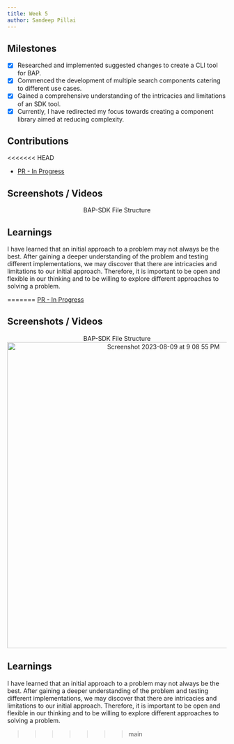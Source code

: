 ```yaml
---
title: Week 5
author: Sandeep Pillai
---
```


## Milestones
- [x] Researched and implemented suggested changes to create a CLI tool for BAP.
- [x] Commenced the development of multiple search components catering to different use cases.
- [x] Gained a comprehensive understanding of the intricacies and limitations of an SDK tool.
- [x] Currently, I have redirected my focus towards creating a component library aimed at reducing complexity.

## Contributions
<<<<<<< HEAD
- [PR - In Progress](https://github.com/beckn/BAP-Boilerplate-SDK/pull/8)

## Screenshots / Videos 
<div align="center">
    BAP-SDK File Structure
</div>

## Learnings
I have learned that an initial approach to a problem may not always be the best. After gaining a deeper understanding of the problem and testing different implementations, we may discover that there are intricacies and limitations to our initial approach. Therefore, it is important to be open and flexible in our thinking and to be willing to explore different approaches to solving a problem.





=======
[PR - In Progress](https://github.com/beckn/BAP-Boilerplate-SDK/pull/8)

## Screenshots / Videos 
<div align="center">
    BAP-SDK File Structure
</div>
 
<div align="center">
    <img width="701" alt="Screenshot 2023-08-09 at 9 08 55 PM" src="https://github.com/sandeepB3/c4gt-milestones/assets/107111616/7841909a-befc-4b5c-bfd8-15005ad9b016" />
</div>

## Learnings
I have learned that an initial approach to a problem may not always be the best. After gaining a deeper understanding of the problem and testing different implementations, we may discover that there are intricacies and limitations to our initial approach. Therefore, it is important to be open and flexible in our thinking and to be willing to explore different approaches to solving a problem.
>>>>>>> main
